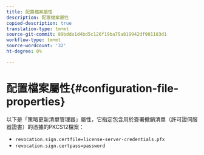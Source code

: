 ```yaml
---
title: 配置檔案屬性
description: 配置檔案屬性
copied-description: true
translation-type: tm+mt
source-git-commit: 89bdda1d4bd5c126f19ba75a819942df901183d1
workflow-type: tm+mt
source-wordcount: '32'
ht-degree: 0%

---
```



# 配置檔案屬性{#configuration-file-properties}

以下是「策略更新清單管理器」屬性，它指定包含用於簽署撤銷清單（許可證伺服器證書）的憑據的PKCS12檔案：

* `revocation.sign.certfile=license-server-credentials.pfx`
* `revocation.sign.certpass=password`

